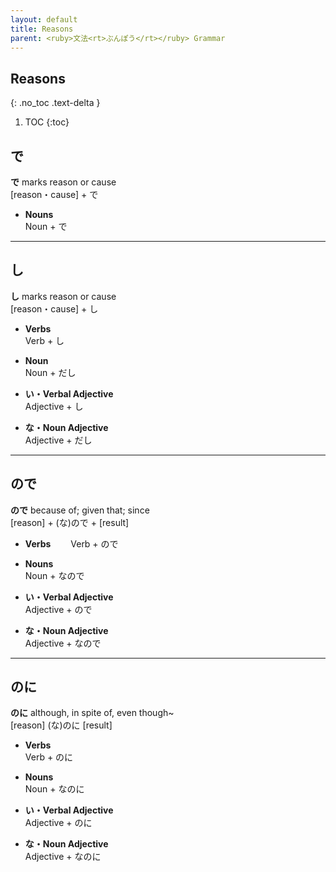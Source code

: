 ```yaml
---
layout: default
title: Reasons
parent: <ruby>文法<rt>ぶんぽう</rt></ruby> Grammar
---
```


## Reasons
{: .no_toc .text-delta }

1. TOC
{:toc}

## で

**で** marks reason or cause  
[reason・cause] + で

- **Nouns**  
  Noun + で

---

## し

**し** marks reason or cause  
[reason・cause] + し

- **Verbs**  
  Verb + し

- **Noun**  
  Noun + だし

- **い・Verbal Adjective**  
  Adjective + し

- **な・Noun Adjective**  
  Adjective + だし

---

## ので

**ので** because of; given that; since  
[reason] + (な)ので + [result]

- **Verbs**　　
  Verb + ので

- **Nouns**  
  Noun + なので

- **い・Verbal Adjective**  
  Adjective + ので

- **な・Noun Adjective**  
  Adjective + なので

---

## のに

**のに** although, in spite of, even though~  
[reason] (な)のに [result]

- **Verbs**  
  Verb + のに

- **Nouns**  
  Noun + なのに

- **い・Verbal Adjective**  
  Adjective + のに

- **な・Noun Adjective**  
  Adjective + なのに
